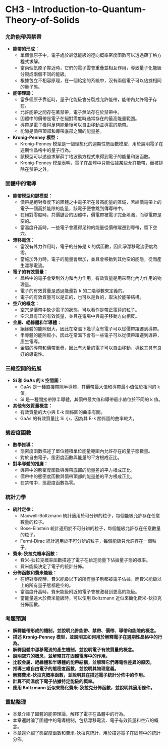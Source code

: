 # CH3 - Introduction-to-Quantum-Theory-of-Solids

### 允許能帶與禁帶

*   **能帶的形成：**
    *   單個氫原子中，電子處於最低能級的徑向概率密度函數可以透過薛丁格方程式求解。
    *   當兩個氫原子靠近時，它們的電子雲會重疊並相互作用，導致量子化能級分裂成兩個不同的能級。
    *   根據包立不相容原理，在一個給定的系統中，沒有兩個電子可以佔據相同的量子態。
*   **能帶理論：**
    *   當多個原子靠近時，量子化能級會分裂成允許能帶，能帶內允許電子存在。
    *   允許能帶之間存在著禁帶，電子無法存在於禁帶中。
    *   固體中的價帶是電子在絕對零度時通常存在的最高能量範圍。
    *   導帶是電子獲得足夠能量後可以自由移動並導電的能帶。
    *   能隙是價帶頂部和導帶底部之間的能量差。
*   **Kronig-Penney 模型：**
    *   Kronig-Penney 模型是一個理想化的週期性勢函數模型，用於說明電子在週期性晶格中的量子行為。
    *   該模型可以透過求解薛丁格波動方程式來得到電子的能量和波函數。
    *   Kronig-Penney 模型表明，電子在晶體中只能佔據某些允許能帶，而被排除在禁帶之外。

### 固體中的電導

*   **能帶模型和鍵模型：**
    *   價帶是絕對零度下的固體之中電子所在最高能量的區域，若給價電帶上的電子一個高於能隙的能量，該電子便會跳到傳導帶中。
    *   在絕對零度時，共價鍵合的固體中，價電帶被電子完全填滿，而導電帶是空的。
    *   當溫度升高時，一些電子會獲得足夠的能量從價帶躍遷到導帶，留下空穴。
*   **漂移電流：**
    *   當沒有外力作用時，電子的分佈是 k 的偶函數，因此淨漂移電流密度為零。
    *   當施加外力時，電子的能量會增加，並且會移動到其他空的能態，從而產生漂移電流。
*   **電子的有效質量：**
    *   晶格中的電子會受到外力和內力作用，有效質量是用來簡化內力作用的物理量。
    *   電子的有效質量是透過能量對 k 的二階導數來定義的。
    *   電子的有效質量可以是正的，也可以是負的，取決於能帶結構。
*   **空穴的概念：**
    *   空穴是價帶中缺少電子的狀態，可以看作是帶正電荷的粒子。
    *   空穴具有正的有效質量，並且在電場中與電子移動方向相反。
*   **金屬、絕緣體和半導體：**
    *   絕緣體的能隙很大，因此在常溫下幾乎沒有電子可以從價帶躍遷到導帶。
    *   半導體的能隙較小，因此在常溫下會有一些電子可以從價帶躍遷到導帶，產生電導。
    *   金屬的導帶和價帶重疊，因此有大量的電子可以自由移動，導致其具有良好的導電性。

### 三維空間的拓展

*   **Si 和 GaAs 的 k 空間圖：**
    *   GaAs 是一種直接帶隙半導體，其價帶最大值和導帶最小值位於相同的 k 值。
    *   Si 是一種間接帶隙半導體，其價帶最大值和導帶最小值位於不同的 k 值。
*   **其他有效質量概念：**
    *   有效質量的大小與 E-k 關係圖的曲率有關。
    *   GaAs 的有效質量比 Si 小，因為其 E-k 關係圖的曲率較大。

### 態密度函數

*   **數學推導：**
    *   態密度函數描述了單位體積單位能量範圍內允許存在的量子態數量。
    *   對於自由電子，態密度函數與能量的平方根成正比。
*   **對半導體的推廣：**
    *   導帶中的態密度函數與導帶底部的能量差的平方根成正比。
    *   價帶中的態密度函數與價帶頂部的能量差的平方根成正比。
    *   在禁帶中，態密度函數為零。

### 統計力學

*   **統計定律：**
    *   Maxwell-Boltzmann 統計適用於可分辨的粒子，每個能級允許存在任意數量的粒子。
    *   Bose-Einstein 統計適用於不可分辨的粒子，每個能級允許存在任意數量的粒子。
    *   Fermi-Dirac 統計適用於不可分辨的粒子，每個能級只允許存在一個粒子。
*   **費米-狄拉克概率函數：**
    *   費米-狄拉克概率函數描述了電子在給定能量下佔據量子態的概率。
    *   費米能級決定了電子的統計分佈。
*   **分佈函數和費米能級：**
    *   在絕對零度時，費米能級以下的所有量子態都被電子佔據，而費米能級以上的所有量子態都是空的。
    *   當溫度升高時，費米能級附近的電子會被激發到更高的能級。
    *   當能量遠大於費米能級時，可以使用 Boltzmann 近似來簡化費米-狄拉克分佈函數。

### 考題預測

*   **解釋能帶形成的機制，並說明允許能帶、禁帶、價帶、導帶和能隙的概念。**
*   **描述 Kronig-Penney 模型，並說明其如何用於解釋電子在週期性晶格中的行為。**
*   **解釋固體中漂移電流的產生機制，並說明電子有效質量的概念。**
*   **說明空穴的概念，並解釋其在固體電導中的作用。**
*   **比較金屬、絕緣體和半導體的能帶結構，並解釋它們導電性差異的原因。**
*   **推導三維自由電子的態密度函數，並說明其物理意義。**
*   **解釋費米-狄拉克概率函數，並說明其在描述電子統計分佈中的作用。**
*   **計算不同溫度下電子佔據特定能級的概率。**
*   **應用 Boltzmann 近似來簡化費米-狄拉克分佈函數，並說明其適用條件。**

### 重點整理

*   本章介紹了固體的能帶理論，解釋了電子在晶體中的行為。
*   本章還討論了固體中的電導機制，包括漂移電流、電子有效質量和空穴的概念。
*   本章還介紹了態密度函數和費米-狄拉克統計，用於描述電子在固體中的統計分佈。
